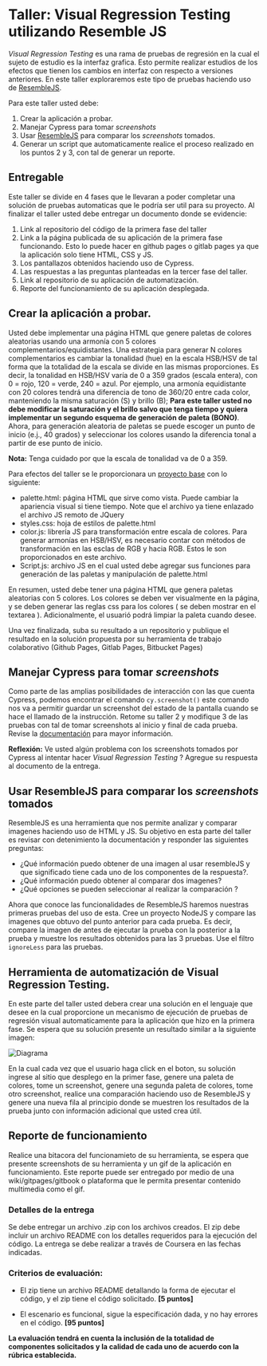 # Taller: Visual Regression Testing utilizando Resemble JS

_Visual Regression Testing_ es una rama de pruebas de regresión en la cual el sujeto de estudio es la interfaz grafica. Esto permite realizar estudios de los efectos que tienen los cambios en interfaz con respecto a versiones anteriores. En este taller exploraremos este tipo de pruebas haciendo uso de [ResembleJS](http://rsmbl.github.io/Resemble.js/).

Para este taller usted debe:

1. Crear la aplicación a probar.
2. Manejar Cypress para tomar _screenshots_
3. Usar [ResembleJS](https://github.com/rsmbl/Resemble.js) para comparar los _screenshots_ tomados.
4. Generar un script que automaticamente realice el proceso realizado en los puntos 2 y 3, con tal de generar un reporte.

## Entregable

Este taller se divide en 4 fases que le llevaran a poder completar una solución de pruebas automaticas que le podría ser util para su proyecto. Al finalizar el taller usted debe entregar un documento donde se evidencie:

1. Link al repositorio del código de la primera fase del taller
2. Link a la página publicada de su aplicación de la primera fase funcionando. Esto lo puede hacer en github pages o gitlab pages ya que la aplicación solo tiene HTML, CSS y JS.
3. Los pantallazos obtenidos haciendo uso de Cypress.
4. Las respuestas a las preguntas planteadas en la tercer fase del taller.
5. Link al repositorio de su aplicación de automatización.
6. Reporte del funcionamiento de su aplicación desplegada.

## Crear la aplicación a probar.

Usted debe implementar una página HTML que genere paletas de colores aleatorias usando una armonía con 5 colores complementarios/equidistantes. Una estrategia para generar N colores complementarios es cambiar la tonalidad (hue) en la escala HSB/HSV de tal forma que la totalidad de la escala se divide en las mismas proporciones. Es decir, la tonalidad en HSB/HSV varía de 0 a 359 grados (escala entera), con 0 = rojo, 120 = verde, 240 = azul. Por ejemplo, una armonía equidistante con 20 colores tendrá una diferencia de tono de 360/20 entre cada color, manteniendo la misma saturación (S) y brillo (B); **Para este taller usted no debe modificar la saturación y el brillo salvo que tenga tiempo y quiera implementar un segundo esquema de generación de paleta (BONO)**. Ahora, para generación aleatoria de paletas se puede escoger un punto de inicio (e.j., 40 grados) y seleccionar los colores usando la diferencia tonal a partir de ese punto de inicio.

**Nota:** Tenga cuidado por que la escala de tonalidad va de 0 a 359.

Para efectos del taller se le proporcionara un [proyecto base](https://gitlab.com/miso-4208-labs/VRT_colorPallete) con lo siguiente:
- palette.html: página HTML que sirve como vista. Puede cambiar la apariencia visual si tiene tiempo. Note que el archivo ya tiene enlazado el archivo JS remoto de JQuery
- styles.css: hoja de estilos de palette.html
- color.js: librería JS para transformación entre escala de colores. Para generar armonías en HSB/HSV, es necesario contar con métodos de transformación en las esclas de RGB y hacia RGB. Estos le son proporcionados en este archivo.
- Script.js: archivo JS en el cual usted debe agregar sus funciones para generación de las paletas y manipulación de palette.html

En resumen, usted debe tener una página HTML que genera paletas aleatorias con 5 colores. Los colores se deben ver visualmente en la página, y se deben generar las reglas css para los colores ( se deben mostrar en el textarea ). Adicionalmente, el usuarió podrá limpiar la paleta cuando desee.

Una vez finalizada, suba su resultado a un repositorio y publique el resultado en la solución propuesta por su herramienta de trabajo colaborativo (Github Pages, Gitlab Pages, Bitbucket Pages)

## Manejar Cypress para tomar _screenshots_

Como parte de las amplias posibilidades de interacción con las que cuenta Cypress, podemos encontrar el comando ```cy.screenshot()``` este comando nos va a permitir guardar un screenshot del estado de la pantalla cuando se hace el llamado de la instrucción. Retome su taller 2 y modifique 3 de las pruebas con tal de tomar screenshots al inicio y final de cada prueba. Revise la [documentación](https://docs.cypress.io/api/commands/screenshot.html#Syntax) para mayor información.

**Reflexión:** Ve usted algún problema con los screenshots tomados por Cypress al intentar hacer _Visual Regression Testing_ ? Agregue su respuesta al documento de la entrega.

## Usar ResembleJS para comparar los _screenshots_ tomados

ResembleJS es una herramienta que nos permite analizar y comparar imagenes haciendo uso de HTML y JS. Su objetivo en esta parte del taller es revisar con detenimiento la documentación y responder las siguientes preguntas:

- ¿Qué información puedo obtener de una imagen al usar resembleJS y que significado tiene cada uno de los componentes de la respuesta?.
- ¿Qué información puedo obtener al comparar dos imagenes?
- ¿Qué opciones se pueden seleccionar al realizar la comparación ?

Ahora que conoce las funcionalidades de ResembleJS haremos nuestras primeras pruebas del uso de esta. Cree un proyecto NodeJS y compare las imagenes que obtuvo del punto anterior para cada prueba. Es decir, compare la imagen de antes de ejecutar la prueba con la posterior a la prueba y muestre los resultados obtenidos para las 3 pruebas. Use el filtro ```ignoreLess``` para las pruebas.

## Herramienta de automatización de Visual Regression Testing.

En este parte del taller usted debera crear una solución en el lenguaje que desee en la cual proporcione un mecanismo de ejecución de pruebas de regresión visual automaticamente para la aplicación que hizo en la primera fase. Se espera que su solución presente un resultado similar a la siguiente imagen:

![Diagrama](assets/DiagramaTaller6.png)

En la cual cada vez que el usuario haga click en el boton, su solución ingrese al sitio que desplego en la primer fase, genere una paleta de colores, tome un screenshot, genere una segunda paleta de colores, tome otro screenshot, realice una comparación haciendo uso de ResembleJS y genere una nueva fila al principio donde se muestren los resultados de la prueba junto con información adicional que usted crea útil.

## Reporte de funcionamiento

Realice una bitacora del funcionamieto de su herramienta, se espera que presente screenshots de su herramienta y un gif de la aplicación en funcionamiento. Este reporte puede ser entregado por medio de una wiki/gitpages/gitbook o plataforma que le permita presentar contenido multimedia como el gif.


### Detalles de la entrega

Se debe entregar un archivo .zip con los archivos creados. El zip debe incluir un archivo README  con los detalles requeridos para la ejecución del código. La entrega se debe realizar a través de Coursera en las fechas indicadas.

### Criterios de evaluación:

- El zip tiene un archivo README detallando la forma de ejecutar el código, y el zip  tiene el código solicitado. **[5 puntos]**

- El escenario es funcional, sigue la especificación dada, y no hay errores en el código. **[95 puntos]**

 **La evaluación tendrá en cuenta la inclusión de la totalidad de componentes solicitados y la calidad de cada uno de acuerdo con la rúbrica establecida.**
